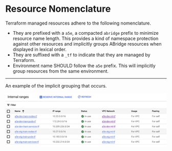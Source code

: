 # Resource Nomenclature

Terraform managed resources adhere to the following nomenclature.  

- They are prefixed with a `a5e`, a compacted `abridge` prefix to minimize
  resource name length.  This provides a kind of namespace protection against
  other resources and implicitly groups ABridge resources when displayed in
  lexical order.
- They are suffixed with a `_tf` to indicate that they are managed by Terraform.
- Environment name SHOULD follow the `a5e` prefix.  This will implicitly group
  resources from the same environment.

---

An example of the implicit grouping that occurs.

![a list of internal ranges](internal_ranges.png "Internal Ranges")
